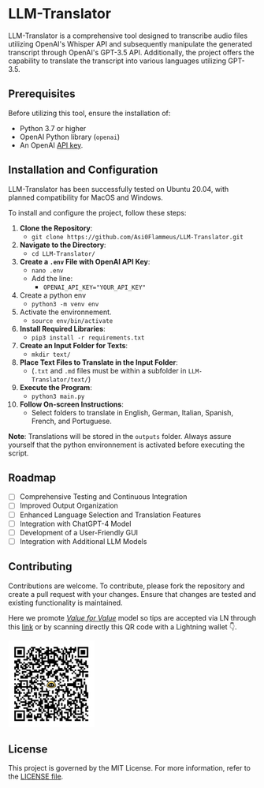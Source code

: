 # LLM-Translator

LLM-Translator is a comprehensive tool designed to transcribe audio files utilizing OpenAI's Whisper API and subsequently manipulate the generated transcript through OpenAI's GPT-3.5 API. Additionally, the project offers the capability to translate the transcript into various languages utilizing GPT-3.5.

## Prerequisites

Before utilizing this tool, ensure the installation of:

- Python 3.7 or higher
- OpenAI Python library (`openai`)
- An OpenAI [API key](https://beta.openai.com/docs/api-reference/introduction).

## Installation and Configuration

LLM-Translator has been successfully tested on Ubuntu 20.04, with planned compatibility for MacOS and Windows.

To install and configure the project, follow these steps:

1. **Clone the Repository**:
   - `git clone https://github.com/Asi0Flammeus/LLM-Translator.git`
2. **Navigate to the Directory**:
   - `cd LLM-Translator/`
3. **Create a `.env` File with OpenAI API Key**:
   - `nano .env`
   - Add the line:
      - `OPENAI_API_KEY="YOUR_API_KEY"`
4. Create a python env
   - `python3 -m venv env`
5. Activate the environnement.
   - `source env/bin/activate`
4. **Install Required Libraries**:
   - `pip3 install -r requirements.txt`
5. **Create an Input Folder for Texts**:
   - `mkdir text/`
6. **Place Text Files to Translate in the Input Folder**:
   - (`.txt` and `.md` files must be within a subfolder in `LLM-Translator/text/`)
7. **Execute the Program**:
   - `python3 main.py`
8. **Follow On-screen Instructions**:
   - Select folders to translate in English, German, Italian, Spanish, French, and Portuguese.

**Note**: Translations will be stored in the `outputs` folder. Always assure yourself that the python environnement is activated before executing the script.

## Roadmap

- [ ] Comprehensive Testing and Continuous Integration
- [ ] Improved Output Organization
- [ ] Enhanced Language Selection and Translation Features
- [ ] Integration with ChatGPT-4 Model
- [ ] Development of a User-Friendly GUI
- [ ] Integration with Additional LLM Models

## Contributing

Contributions are welcome. To contribute, please fork the repository and create a pull request with your changes. Ensure that changes are tested and existing functionality is maintained.

Here we promote [*Value for Value*](https://dergigi.com/2021/12/30/the-freedom-of-value/) model so tips are accepted via LN through this [link](https://getalby.com/p/asi0) or by scanning directly this QR code with a Lightning wallet 👇. 

<img src="./figure/LN-address-asi0-tip.png" width="175">

## License

This project is governed by the MIT License. For more information, refer to the [LICENSE file](./license.md).
